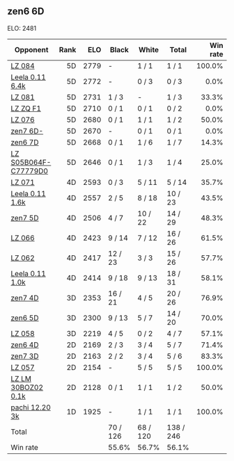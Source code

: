 ## zen6 6D ##

ELO: 2481

Opponent | Rank | ELO | Black | White | Total | Win rate
---------|-----:|----:|-------|-------|-------|-------:
[LZ 084](LZ%20084.md) | 5D | 2779 | - | 1 / 1 | 1 / 1 | 100.0%
[Leela 0.11 6.4k](Leela%200.11%206.4k.md) | 5D | 2772 | - | 0 / 3 | 0 / 3 | 0.0%
[LZ 081](LZ%20081.md) | 5D | 2731 | 1 / 3 | - | 1 / 3 | 33.3%
[LZ ZQ F1](LZ%20ZQ%20F1.md) | 5D | 2710 | 0 / 1 | 0 / 1 | 0 / 2 | 0.0%
[LZ 076](LZ%20076.md) | 5D | 2680 | 0 / 1 | 1 / 1 | 1 / 2 | 50.0%
[zen7 6D-](zen7%206D-.md) | 5D | 2670 | - | 0 / 1 | 0 / 1 | 0.0%
[zen6 7D](zen6%207D.md) | 5D | 2668 | 0 / 1 | 1 / 6 | 1 / 7 | 14.3%
[LZ S05B064F-C77779D0](LZ%20S05B064F-C77779D0.md) | 5D | 2646 | 0 / 1 | 1 / 3 | 1 / 4 | 25.0%
[LZ 071](LZ%20071.md) | 4D | 2593 | 0 / 3 | 5 / 11 | 5 / 14 | 35.7%
[Leela 0.11 1.6k](Leela%200.11%201.6k.md) | 4D | 2557 | 2 / 5 | 8 / 18 | 10 / 23 | 43.5%
[zen7 5D](zen7%205D.md) | 4D | 2506 | 4 / 7 | 10 / 22 | 14 / 29 | 48.3%
[LZ 066](LZ%20066.md) | 4D | 2423 | 9 / 14 | 7 / 12 | 16 / 26 | 61.5%
[LZ 062](LZ%20062.md) | 4D | 2417 | 12 / 23 | 3 / 3 | 15 / 26 | 57.7%
[Leela 0.11 1.0k](Leela%200.11%201.0k.md) | 4D | 2414 | 9 / 18 | 9 / 13 | 18 / 31 | 58.1%
[zen7 4D](zen7%204D.md) | 3D | 2353 | 16 / 21 | 4 / 5 | 20 / 26 | 76.9%
[zen6 5D](zen6%205D.md) | 3D | 2300 | 9 / 13 | 5 / 7 | 14 / 20 | 70.0%
[LZ 058](LZ%20058.md) | 3D | 2219 | 4 / 5 | 0 / 2 | 4 / 7 | 57.1%
[zen6 4D](zen6%204D.md) | 2D | 2169 | 2 / 3 | 3 / 4 | 5 / 7 | 71.4%
[zen7 3D](zen7%203D.md) | 2D | 2163 | 2 / 2 | 3 / 4 | 5 / 6 | 83.3%
[LZ 057](LZ%20057.md) | 2D | 2154 | - | 5 / 5 | 5 / 5 | 100.0%
[LZ LM 30BOZ02 0.1k](LZ%20LM%2030BOZ02%200.1k.md) | 2D | 2128 | 0 / 1 | 1 / 1 | 1 / 2 | 50.0%
[pachi 12.20 3k](pachi%2012.20%203k.md) | 1D | 1925 | - | 1 / 1 | 1 / 1 | 100.0%
Total | | | 70 / 126 | 68 / 120 | 138 / 246 | 
Win rate| | | 55.6% | 56.7% | 56.1% | 
